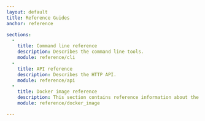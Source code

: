 ```yaml
---
layout: default
title: Reference Guides
anchor: reference

sections:
  -
    title: Command line reference
    description: Describes the command line tools.
    module: reference/cli
  -
    title: API reference
    description: Describes the HTTP API.
    module: reference/api    
  -
    title: Docker image reference
    description: This section contains reference information about the StorageOS docker image.
    module: reference/docker_image

---
```

